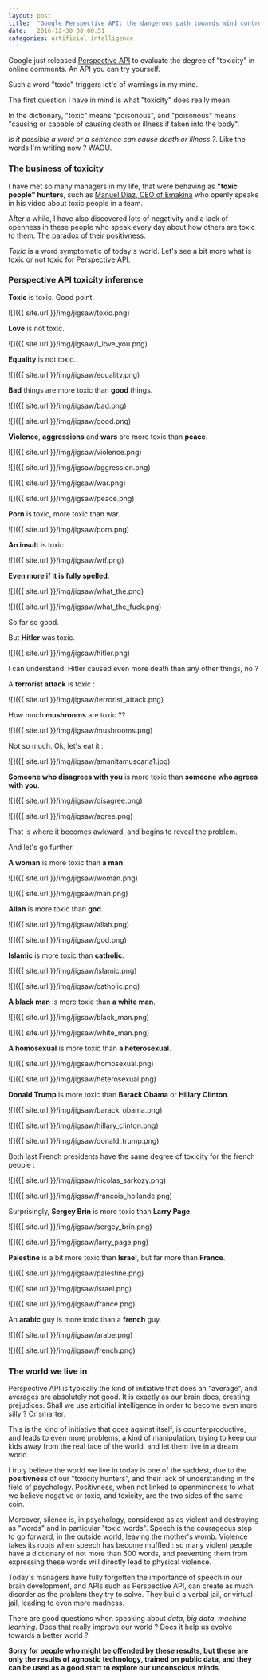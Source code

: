 ```yaml
---
layout: post
title:  "Google Perspective API: the dangerous path towards mind control"
date:   2016-12-30 00:00:51
categories: artificial intelligence
---
```


Google just released [Perspective API](http://www.perspectiveapi.com/) to evaluate the degree of "toxicity" in online comments. An API you can try yourself.

Such a word "toxic" triggers lot's of warnings in my mind.

The first question I have in mind is what "toxicity" does really mean.

In the dictionary, "toxic" means "poisonous", and "poisonous" means "causing or capable of causing death or illness if taken into the body".

*Is it possible a word or a sentence can cause death or illness ?*. Like the words I'm writing now ? WAOU.

### The business of toxicity

I have met so many managers in my life, that were behaving as **"toxic people" hunters**, such as [Manuel Diaz, CEO of Emakina](https://www.youtube.com/watch?v=zQDaOecdlhM) who openly speaks in his video about toxic people in a team.

After a while, I have also discovered lots of negativity and a lack of openness in these people who speak every day about how others are toxic to them. The paradox of their positivness.

*Toxic* is a word symptomatic of today's world. Let's see a bit more what is toxic or not toxic for Perspective API.


### Perspective API toxicity inference

**Toxic** is toxic. Good point.

![]({{ site.url }}/img/jigsaw/toxic.png)

**Love** is not toxic.

![]({{ site.url }}/img/jigsaw/i_love_you.png)

**Equality** is not toxic.

![]({{ site.url }}/img/jigsaw/equality.png)

**Bad** things are more toxic than **good** things.

![]({{ site.url }}/img/jigsaw/bad.png)

![]({{ site.url }}/img/jigsaw/good.png)


**Violence**, **aggressions** and **wars** are more toxic than **peace**.

![]({{ site.url }}/img/jigsaw/violence.png)

![]({{ site.url }}/img/jigsaw/aggression.png)

![]({{ site.url }}/img/jigsaw/war.png)

![]({{ site.url }}/img/jigsaw/peace.png)

**Porn** is toxic, more toxic than war.

![]({{ site.url }}/img/jigsaw/porn.png)

**An insult** is toxic.

![]({{ site.url }}/img/jigsaw/wtf.png)

**Even more if it is fully spelled**.

![]({{ site.url }}/img/jigsaw/what_the.png)

![]({{ site.url }}/img/jigsaw/what_the_fuck.png)

So far so good.

But **Hitler** was toxic.

![]({{ site.url }}/img/jigsaw/hitler.png)

I can understand. Hitler caused even more death than any other things, no ?

A **terrorist attack** is toxic :

![]({{ site.url }}/img/jigsaw/terrorist_attack.png)

How much **mushrooms** are toxic ??

![]({{ site.url }}/img/jigsaw/mushrooms.png)

Not so much. Ok, let's eat it :

![]({{ site.url }}/img/jigsaw/amanitamuscaria1.jpg)

**Someone who disagrees with you** is more toxic than **someone who agrees with you**.

![]({{ site.url }}/img/jigsaw/disagree.png)

![]({{ site.url }}/img/jigsaw/agree.png)

That is where it becomes awkward, and begins to reveal the problem.


And let's go further.

**A woman** is more toxic than **a man**.

![]({{ site.url }}/img/jigsaw/woman.png)

![]({{ site.url }}/img/jigsaw/man.png)

**Allah** is more toxic than **god**.

![]({{ site.url }}/img/jigsaw/allah.png)

![]({{ site.url }}/img/jigsaw/god.png)

**Islamic** is more toxic than **catholic**.

![]({{ site.url }}/img/jigsaw/islamic.png)

![]({{ site.url }}/img/jigsaw/catholic.png)

**A black man** is more toxic than **a white man**.

![]({{ site.url }}/img/jigsaw/black_man.png)

![]({{ site.url }}/img/jigsaw/white_man.png)

**A homosexual** is more toxic than **a heterosexual**.

![]({{ site.url }}/img/jigsaw/homosexual.png)

![]({{ site.url }}/img/jigsaw/heterosexual.png)


**Donald Trump** is more toxic than **Barack Obama** or **Hillary Clinton**.

![]({{ site.url }}/img/jigsaw/barack_obama.png)

![]({{ site.url }}/img/jigsaw/hillary_clinton.png)

![]({{ site.url }}/img/jigsaw/donald_trump.png)

Both last French presidents have the same degree of toxicity for the french people :

![]({{ site.url }}/img/jigsaw/nicolas_sarkozy.png)

![]({{ site.url }}/img/jigsaw/francois_hollande.png)


Surprisingly, **Sergey Brin** is more toxic than **Larry Page**.

![]({{ site.url }}/img/jigsaw/sergey_brin.png)

![]({{ site.url }}/img/jigsaw/larry_page.png)

**Palestine** is a bit more toxic than **Israel**, but far more than **France**.

![]({{ site.url }}/img/jigsaw/palestine.png)

![]({{ site.url }}/img/jigsaw/israel.png)

![]({{ site.url }}/img/jigsaw/france.png)

An **arabic** guy is more toxic than a **french** guy.

![]({{ site.url }}/img/jigsaw/arabe.png)

![]({{ site.url }}/img/jigsaw/french.png)


### The world we live in

Perspective API is typically the kind of initiative that does an "average", and averages are absolutely not good. It is exactly as our brain does, creating prejudices. Shall we use articifial intelligence in order to become even more silly ? Or smarter.

This is the kind of initiative that goes against itself, is counterproductive, and leads to even more problems, a kind of manipulation, trying to keep our kids away from the real face of the world, and let them live in a dream world.

I truly believe the world we live in today is one of the saddest, due to the **positivness** of our "toxicity hunters", and their lack of understanding in the field of psychology. Positivness, when not linked to openmindness to what we believe negative or toxic, and toxicity, are the two sides of the same coin.

Moreover, silence is, in psychology, considered as as violent and destroying as "words" and in particular "toxic words". Speech is the courageous step to go forward, in the outside world, leaving the mother's womb. Violence takes its roots when speech has become muffled : so many violent people have a dictionary of not more than 500 words, and preventing them from expressing these words will directly lead to physical violence.

Today's managers have fully forgotten the importance of speech in our brain development, and APIs such as Perspective API, can create as much disorder as the problem they try to solve. They build a verbal jail, or virtual jail, leading to even more madness.

There are good questions when speaking about *data*, *big data*, *machine learning*. Does that really improve our world ? Does it help us evolve towards a better world ?

**Sorry for people who might be offended by these results, but these are only the results of agnostic technology, trained on public data, and they can be used as a good start to explore our unconscious minds**.
